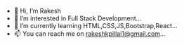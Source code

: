 - 👋 Hi, I’m Rakesh
- 👀 I’m interested in Full Stack Development...
- 🌱 I’m currently learning HTML,CSS,JS,Bootstrap,React...
- 📫 You can reach me on rakeshkpillai1@gmail.com...

<!---
rkshk07/rkshk07 is a ✨ special ✨ repository because its `README.md` (this file) appears on your GitHub profile.
You can click the Preview link to take a look at your changes.
--->
